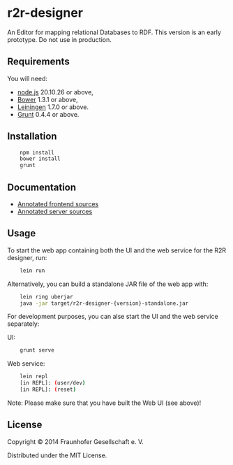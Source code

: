 r2r-designer
============

An Editor for mapping relational Databases to RDF.
This version is an early prototype. Do not use in production.

## Requirements

You will need:

  * [node.js][1] 20.10.26 or above,
  * [Bower][2] 1.3.1 or above,
  * [Leiningen][3] 1.7.0 or above.
  * [Grunt][4] 0.4.4 or above.

[1]: http://nodejs.org 
[2]: https://github.com/bower/bower  
[3]: https://github.com/technomancy/leiningen
[4]: https://gruntjs.com

## Installation

```bash
    npm install
    bower install
    grunt
```


## Documentation

- [Annotated frontend sources](docs/app.html)
- [Annotated server sources](docs/server.html)


## Usage

To start the web app containing both the UI and the web service for the R2R designer, run:

```bash
    lein run
```

Alternatively, you can build a standalone JAR file of the web app with:

```bash
    lein ring uberjar
    java -jar target/r2r-designer-{version}-standalone.jar
```

For development purposes, you can alse start the UI and the web service separately:

UI:
```bash
    grunt serve
```

Web service:
```bash
    lein repl
    [in REPL]: (user/dev)
    [in REPL]: (reset)
```

Note: Please make sure that you have built the Web UI (see above)!

## License

Copyright &copy; 2014 Fraunhofer Gesellschaft e.&nbsp;V. 

Distributed under the MIT License.
